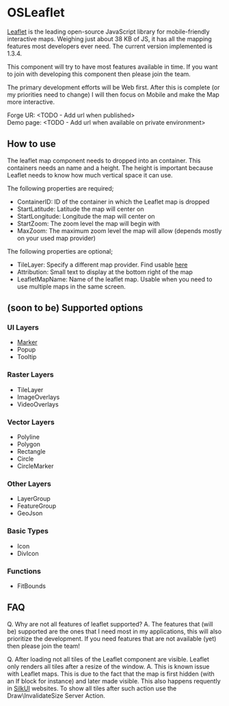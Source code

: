 # OSLeaflet

[Leaflet](https://leafletjs.com/) is the leading open-source JavaScript library for mobile-friendly interactive maps. Weighing just about 38 KB of JS, it has all the mapping features most developers ever need. The current version implemented is 1.3.4.

This component will try to have most features available in time. If you want to join with developing this component then please join the team.

The primary development efforts will be Web first. After this is complete (or my priorities need to change) I will then focus on Mobile and make the Map more interactive.

Forge UR: <TODO - Add url when published>  
Demo page: <TODO - Add url when available on private environment>

## How to use

The leaflet map component needs to dropped into an container. This containers needs an name and a height. The height is important because Leaflet needs to know how much vertical space it can use.

The following properties are required;

- ContainerID: ID of the container in which the Leaflet map is dropped
- StartLatitude: Latitude the map will center on
- StartLongitude: Longitude the map will center on
- StartZoom: The zoom level the map will begin with
- MaxZoom: The maximum zoom level the map will allow (depends mostly on your used map provider)

The following properties are optional;

- TileLayer: Specify a different map provider. Find usable [here](https://leafletjs.com/plugins.html#basemap-providers)
- Attribution: Small text to display at the bottom right of the map
- LeafletMapName: Name of the leaflet map. Usable when you need to use multiple maps in the same screen.

## (soon to be) Supported options

### UI Layers

- [Marker](Feature-Marker.md)
- Popup
- Tooltip

### Raster Layers

- TileLayer
- ImageOverlays
- VideoOverlays

### Vector Layers

- Polyline
- Polygon
- Rectangle
- Circle
- CircleMarker

### Other Layers

- LayerGroup
- FeatureGroup
- GeoJson

### Basic Types

- Icon
- DivIcon

### Functions

- FitBounds

## FAQ

Q. Why are not all features of leaflet supported?
A. The features that (will be) supported are the ones that I need most in my applications, this will also prioritize the development. If you need features that are not available (yet) then please join the team!

Q. After loading not all tiles of the Leaflet component are visible. Leaflet only renders all tiles after a resize of the window.
A. This is known issue with Leaflet maps. This is due to the fact that the map is first hidden (with an If block for instance) and later made visible. This also happens requently in [SilkUI](https://silkui.outsystems.com/) websites. To show all tiles after such action use the Draw\InvalidateSize Server Action.
